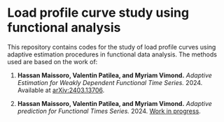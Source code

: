 # Load profile curve study using functional analysis
This repository contains codes for the study of load profile curves using adaptive estimation procedures in functional data analysis.
The methods used are based on the work of:
1. **Hassan Maissoro, Valentin Patilea, and Myriam Vimond.**  *Adaptive Estimation for Weakly Dependent Functional Time Series.* 2024. Available at [arXiv:2403.13706](https://arxiv.org/abs/2403.13706).

2. **Hassan Maissoro, Valentin Patilea, and Myriam Vimond.**  *Adaptive prediction for Functional Times Series.*  2024. [Work in progress](https://hassan.maissoro.com/assets/pdf/2024-adaptive-estimation-for-functional-time-series.pdf).
